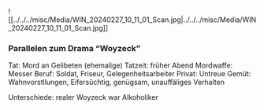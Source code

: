 ![[../../../misc/Media/WIN_20240227_10_11_01_Scan.jpg|../../../misc/Media/WIN_20240227_10_11_01_Scan.jpg]]

### Parallelen zum Drama “Woyzeck”

Tat: Mord an Gelibeten (ehemalige)
Tatzeit: früher Abend 
Mordwaffe: Messer 
Beruf: Soldat, Friseur, Gelegenheitsarbeiter 
Privat: Untreue 
Gemüt: Wahnvorstllungen, Eifersüchtig, genügsam, unauffäliges Verhalten


Unterschiede: realer Woyzeck war Alkoholiker
